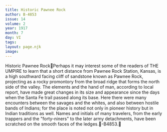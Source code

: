 ```yaml
---
title: Historic Pawnee Rock
author: B-4853
issue: 14
volume: 2
year: 1917
month: 7
day: VI
tags:
layout: page.njk
image:
---
```

Historic Pawnee RockPerhaps it may interest some of the readers of THE UMPIRE to learn that a short distance from Pawnee Rock Station, Kansas, is a high southward facing cliff of sandstone known as Pawnee Rock, projecting as a rocky promontory from the broad ridge that forms the north side of the valley. The elements and the hand of man, according to local report, have made great changes in its size and appearance since the days when the Santa Fe trail passed along its base. Here there were many encounters between the savages and the whites, and also between hostile bands of Indians; for the place is noted not only in pioneer history but in Indian traditions as well. Names and initials of many travelers, from the early trappers and the "forty-niners" to the later army detachments, have been scratched on the smooth faces of the ledges.-B4853.
